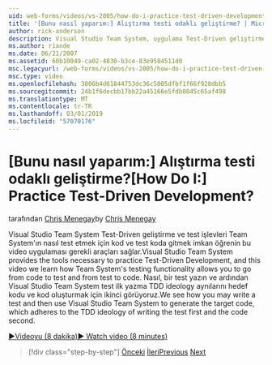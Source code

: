 ```yaml
---
uid: web-forms/videos/vs-2005/how-do-i-practice-test-driven-development
title: '[Bunu nasıl yaparım:] Alıştırma testi odaklı geliştirme? | Microsoft Docs'
author: rick-anderson
description: Visual Studio Team System, uygulama Test-Driven geliştirme ve bilgi Team System, işlevi nasıl test bu video için gerekli araçları sağlar bir...
ms.author: riande
ms.date: 06/21/2007
ms.assetid: 60b10049-ca02-4830-b3ce-83e9584511d0
msc.legacyurl: /web-forms/videos/vs-2005/how-do-i-practice-test-driven-development
msc.type: video
ms.openlocfilehash: 3006b4d61844753dc36c5005dfbf1f66f928dbb5
ms.sourcegitcommit: 24b1f6decbb17bb22a45166e5fdb0845c65af498
ms.translationtype: MT
ms.contentlocale: tr-TR
ms.lasthandoff: 03/01/2019
ms.locfileid: "57070176"
---
```

<a name="how-do-i-practice-test-driven-development"></a><span data-ttu-id="4b8ac-104">[Bunu nasıl yaparım:] Alıştırma testi odaklı geliştirme?</span><span class="sxs-lookup"><span data-stu-id="4b8ac-104">[How Do I:] Practice Test-Driven Development?</span></span>
====================
<span data-ttu-id="4b8ac-105">tarafından [Chris Menegay](https://twitter.com/CMenegay)</span><span class="sxs-lookup"><span data-stu-id="4b8ac-105">by [Chris Menegay](https://twitter.com/CMenegay)</span></span>

<span data-ttu-id="4b8ac-106">Visual Studio Team System Test-Driven geliştirme ve test işlevleri Team System'ın nasıl test etmek için kod ve test koda gitmek imkan öğrenin bu video uygulaması gerekli araçları sağlar.</span><span class="sxs-lookup"><span data-stu-id="4b8ac-106">Visual Studio Team System provides the tools necessary to practice Test-Driven Development, and this video we learn how Team System's testing functionality allows you to go from code to test and from test to code.</span></span> <span data-ttu-id="4b8ac-107">Nasıl, bir test yazın ve ardından Visual Studio Team System test ilk yazma TDD ideology aynılarını hedef kodu ve kod oluşturmak için ikinci görüyoruz.</span><span class="sxs-lookup"><span data-stu-id="4b8ac-107">We see how you may write a test and then use Visual Studio Team System to generate the target code, which adheres to the TDD ideology of writing the test first and the code second.</span></span>

[<span data-ttu-id="4b8ac-108">&#9654;Videoyu (8 dakika)</span><span class="sxs-lookup"><span data-stu-id="4b8ac-108">&#9654; Watch video (8 minutes)</span></span>](https://channel9.msdn.com/Blogs/ASP-NET-Site-Videos/how-do-i-practice-test-driven-development)

> [!div class="step-by-step"]
> <span data-ttu-id="4b8ac-109">[Önceki](how-do-i-write-code-more-quickly-with-unit-tests.md)
> [İleri](how-do-i-load-test-a-web-application.md)</span><span class="sxs-lookup"><span data-stu-id="4b8ac-109">[Previous](how-do-i-write-code-more-quickly-with-unit-tests.md)
[Next](how-do-i-load-test-a-web-application.md)</span></span>
